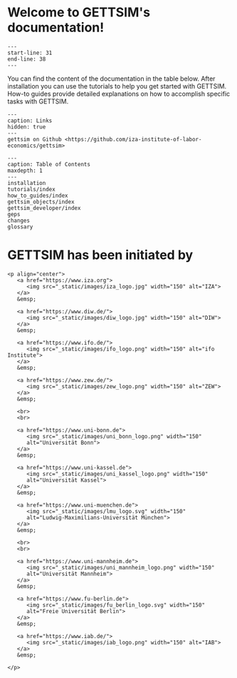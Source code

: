 # Welcome to GETTSIM's documentation!

```{include} ../README.md
---
start-line: 31
end-line: 38
---
```

You can find the content of the documentation in the table below. After installation you
can use the tutorials to help you get started with GETTSIM. How-to guides provide
detailed explanations on how to accomplish specific tasks with GETTSIM.

```{toctree}
---
caption: Links
hidden: true
---
gettsim on Github <https://github.com/iza-institute-of-labor-economics/gettsim>
```

```{toctree}
---
caption: Table of Contents
maxdepth: 1
---
installation
tutorials/index
how_to_guides/index
gettsim_objects/index
gettsim_developer/index
geps
changes
glossary
```

# GETTSIM has been initiated by

```{raw} html
<p align="center">
   <a href="https://www.iza.org">
      <img src="_static/images/iza_logo.jpg" width="150" alt="IZA">
   </a>
   &emsp;

   <a href="https://www.diw.de/">
      <img src="_static/images/diw_logo.jpg" width="150" alt="DIW">
   </a>
   &emsp;

   <a href="https://www.ifo.de/">
      <img src="_static/images/ifo_logo.png" width="150" alt="ifo Institute">
   </a>
   &emsp;

   <a href="https://www.zew.de/">
      <img src="_static/images/zew_logo.png" width="150" alt="ZEW">
   </a>
   &emsp;

   <br>
   <br>

   <a href="https://www.uni-bonn.de">
      <img src="_static/images/uni_bonn_logo.png" width="150"
      alt="Universität Bonn">
   </a>
   &emsp;

   <a href="https://www.uni-kassel.de">
      <img src="_static/images/uni_kassel_logo.png" width="150"
      alt="Universität Kassel">
   </a>
   &emsp;

   <a href="https://www.uni-muenchen.de">
      <img src="_static/images/lmu_logo.svg" width="150"
      alt="Ludwig-Maximilians-Universität München">
   </a>
   &emsp;

   <br>
   <br>

   <a href="https://www.uni-mannheim.de">
      <img src="_static/images/uni_mannheim_logo.png" width="150"
      alt="Universität Mannheim">
   </a>
   &emsp;

   <a href="https://www.fu-berlin.de">
      <img src="_static/images/fu_berlin_logo.svg" width="150"
      alt="Freie Universität Berlin">
   </a>
   &emsp;

   <a href="https://www.iab.de/">
      <img src="_static/images/iab_logo.png" width="150" alt="IAB">
   </a>
   &emsp;

</p>
```

